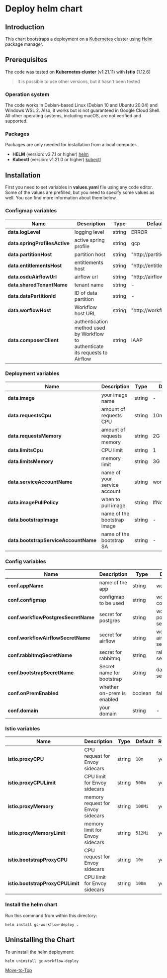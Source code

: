 <!--- Deploy -->

# Deploy helm chart

## Introduction

This chart bootstraps a deployment on a [Kubernetes](https://kubernetes.io) cluster using [Helm](https://helm.sh) package manager.

## Prerequisites

The code was tested on **Kubernetes cluster** (v1.21.11) with **Istio** (1.12.6)

> It is possible to use other versions, but it hasn't been tested

### Operation system

The code works in Debian-based Linux (Debian 10 and Ubuntu 20.04) and Windows WSL 2. Also, it works but is not guaranteed in Google Cloud Shell. All other operating systems, including macOS, are not verified and supported.

### Packages

Packages are only needed for installation from a local computer.

- **HELM** (version: v3.7.1 or higher) [helm](https://helm.sh/docs/intro/install/)
- **Kubectl** (version: v1.21.0 or higher) [kubectl](https://kubernetes.io/docs/tasks/tools/#kubectl)

## Installation

First you need to set variables in **values.yaml** file using any code editor. Some of the values are prefilled, but you need to specify some values as well. You can find more information about them below.

### Configmap variables

| Name                     | Description           | Type   | Default               | Required |
| ------------------------ | --------------------- | ------ | --------------------- | -------- |
| **data.logLevel**             | logging level         | string | ERROR                  | yes      |
| **data.springProfilesActive** | active spring profile | string | gcp                   | yes      |
| **data.partitionHost**        | partition host        | string | "http://partition"    | yes      |
| **data.entitlementsHost**     | entitlements host     | string | "http://entitlements" | yes      |
| **data.osduAirflowUrl**       | airflow url           | string | "http://airflow:8080" | yes      |
| **data.sharedTenantName**     | tenant name           | string | -                     | yes      |
| **data.dataPartitionId** | ID of data partition | string | -                | yes      |
| **data.worflowHost**     | Workflow host URL    | string | "http://workflow" | yes      |
| **data.composerClient**  | authentication method used by Workflow to authenticate its requests to Airflow | string | IAAP | no |

### Deployment variables

| Name                   | Description                  | Type   | Default      | Required |
| ---------------------- | ---------------------------- | ------ | ------------ | -------- |
| **data.image**              | your image name              | string | -            | yes      |
| **data.requestsCpu**        | amount of requests CPU       | string | 10m          | yes      |
| **data.requestsMemory**     | amount of requests memory    | string | 2G        | yes      |
| **data.limitsCpu**          | CPU limit                    | string | 1            | yes      |
| **data.limitsMemory**       | memory limit                 | string | 3G           | yes      |
| **data.serviceAccountName** | name of your service account | string | workflow     | yes      |
| **data.imagePullPolicy**    | when to pull image           | string | IfNotPresent | yes      |
| **data.bootstrapImage**              | name of the bootstrap image | string | -       | yes      |
| **data.bootstrapServiceAccountName** | name of the bootstrap SA    | string | -       | yes      |

### Config variables

| Name                           | Description                | Type    | Default                  | Required |
| ------------------------------ | -------------------------- | ------- | ------------------------ | -------- |
| **conf.appName**                    | name of the app            | string  | workflow                 | yes      |
| **conf.configmap**                  | configmap to be used       | string  | workflow-config          | yes      |
| **conf.workflowPostgresSecretName** | secret for postgres        | string  | workflow-postgres-secret | yes      |
| **conf.workflowAirflowSecretName**  | secret for airflow         | string  | workflow-airflow-secret  | yes      |
| **conf.rabbitmqSecretName**         | secret for rabbitmq        | string  | rabbitmq-secret          | yes      |
| **conf.bootstrapSecretName**        | Secret name for bootstrap  | string  | datafier-secret          | yes      |
| **conf.onPremEnabled**              | whether on-prem is enabled | boolean | false                    | yes      |
| **conf.domain**                     | your domain                | string  | -                        | yes      |

### Istio variables

| Name | Description | Type | Default |Required |
|------|-------------|------|---------|---------|
**istio.proxyCPU** | CPU request for Envoy sidecars | string | `10m` | yes
**istio.proxyCPULimit** | CPU limit for Envoy sidecars | string | `500m` | yes
**istio.proxyMemory** | memory request for Envoy sidecars | string | `100Mi` | yes
**istio.proxyMemoryLimit** | memory limit for Envoy sidecars | string | `512Mi` | yes
**istio.bootstrapProxyCPU** | CPU request for Envoy sidecars | string | `10m` | yes
**istio.bootstrapProxyCPULimit** | CPU limit for Envoy sidecars | string | `100m` | yes

### Install the helm chart

Run this command from within this directory:

```console
helm install gc-workflow-deploy .
```

## Uninstalling the Chart

To uninstall the helm deployment:

```console
helm uninstall gc-workflow-deploy
```

[Move-to-Top](#deploy-helm-chart)

